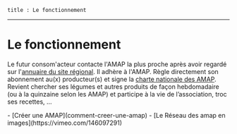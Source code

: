 	title : Le fonctionnement
---
# Le fonctionnement

Le futur consom'acteur contacte l'AMAP la plus proche après avoir regardé sur l'[annuaire du site régional](amap). Il adhère à l'AMAP. Règle directement son abonnement au(x) producteur(s) et signe la [charte nationale des AMAP](telechargements/charte-des-amap.pdf). Revient chercher ses légumes et autres produits de façon hebdomadaire (ou à la quinzaine selon les AMAP) et participe à la vie de l’association, troc ses recettes, …
<nav markdown=1>
 - [Créer une AMAP](comment-creer-une-amap)
 - [Le Réseau des amap en images](https://vimeo.com/146097291)
</nav>
